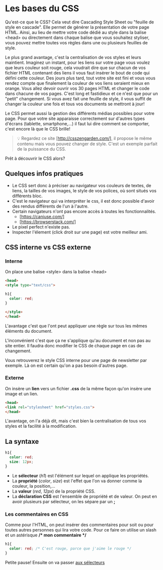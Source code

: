 # Les bases du CSS

Qu'est-ce que le CSS? Cela veut dire Cascading Style Sheet ou "feuille de style en cascade". Elle permet de générer la présentation de votre page HTML. Ainsi, au lieu de mettre votre code dédié au style dans la balise \<head> ou directement dans chaque balise que vous souhaitez styliser, vous pouvez mettre toutes vos règles dans une ou plusieurs feuilles de style.

Le plus grand avantage, c'est la centralisation de vos styles et leurs maintient. Imaginez un instant, pour les liens sur votre page vous voulez que leurs couleur soit rouge, cela voudrait dire que sur chacun de vos fichier HTML contenant des liens il vous faut insérer le bout de code qui défini cette couleur. Des jours plus tard, tout votre site est fini et vous vous rendez compte que finalement la couleur de vos liens seraient mieux en orange. Vous allez devoir ouvrir vos 30 pages HTML et changer le code dans chacune de vos pages. C'est long et fastidieux et ce n'est que pour un "petit" changement. Si vous avez fait une feuille de style, il vous suffit de changer la couleur une fois et tous vos documents se mettront à jour!

Le CSS permet aussi la gestion des différents médias possibles pour votre page. Pour que votre site apparaisse correctement sur d'autres types d'écrans (tablette, smartphone,...) il faut lui dire comment se comporter, c'est encore là que le CSS brille!

> :bulb: Regardez ce site [http://csszengarden.com/], il propose le même contenu mais vous pouvez changer de style. C'est un exemple parfait de la puissance du CSS.

Prêt à découvrir le CSS alors?

## Quelques infos pratiques

* Le CSS sert donc à préciser au navigateur vos couleurs de textes, de liens, la tailles de vos images, le style de vos polices, où sont situés vos différents bloc.
* C'est le navigateur qui va interpréter le css, il est donc possible d'avoir des rendus différents de l'un à l'autre.
* Certain navigateurs n'ont pas encore accès à toutes les fonctionnalités.
  * [https://caniuse.com/]
  * [https://browserstack.com/]
* Le pixel perfect n'existe pas.
* Inspecter l'élement (click droit sur une page) est votre meilleur ami.

## CSS interne vs CSS externe

### Interne

On place une balise \<style> dans la balise \<head>

```html
<head>
<style type="text/css">

h1{
  color: red;
}

</style>
</head>
```

L'avantage c'est que l'ont peut appliquer une règle sur tous les mêmes éléments du document.

L'inconvénient c'est que ça ne s'applique qu'au document et non pas au site entier. Il faudra donc modifier le CSS de chaque page en cas de changement.

Vous retrouverez le style CSS interne pour une page de newsletter par exemple. Là on est certain qu'on a pas besoin d'autres page.

### Externe

On insère un **lien** vers un fichier **.css** de la même façon qu'on insère une image et un lien.

```html
<head>
<link rel="stylesheet" href="styles.css">
</head>
```

L'avantage, on l'a déjà dit, mais c'est bien la centralisation de tous vos styles et la facilité à la modification.

## La syntaxe

```css
h1{
  color: red;
  size: 12px;
}
```

* Le **sélecteur** (*h1*) est l'élément sur lequel on applique les propriétés.
* La **propriété** (*color*, *size*) est l'effet que l'on va donner comme la couleur, la position,...
* La **valeur** (*red*, *12px*) de la propriété CSS.
* La **déclaration CSS** est l'ensemble de propriété et de valeur. On peut en avoir plusieurs par sélecteur, on les sépare par un **;**

### Les commentaires en CSS

Comme pour l'HTML, on peut insérer des commentaires pour soit ou pour toutes autres personnes qui lira votre code. Pour ce faire on utilise un slash et un astérisque **/\* mon commentaire \*/**

```css
h1{
  color: red; /* C'est rouge, parce que j'aime le rouge */
}
```

Petite pause! Ensuite on va passer [aux sélecteurs](theorie-css-selecteurs.md)